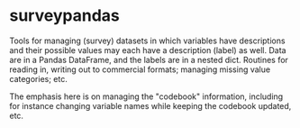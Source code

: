 # surveypandas

Tools for managing (survey) datasets in which variables have descriptions and their possible values may each have a description (label) as well. Data are in a Pandas DataFrame, and the labels are in a nested dict. Routines for reading in, writing out to commercial formats; managing missing value categories; etc.

The emphasis here is on managing the "codebook" information, including for instance changing variable names while keeping the codebook updated, etc.

